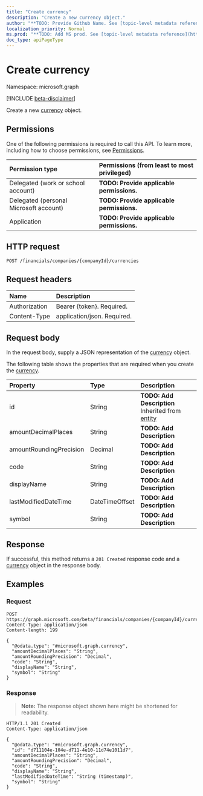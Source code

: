 ```yaml
---
title: "Create currency"
description: "Create a new currency object."
author: "**TODO: Provide Github Name. See [topic-level metadata reference](https://msgo.azurewebsites.net/add/document/guidelines/metadata.html#topic-level-metadata)**"
localization_priority: Normal
ms.prod: "**TODO: Add MS prod. See [topic-level metadata reference](https://msgo.azurewebsites.net/add/document/guidelines/metadata.html#topic-level-metadata)**"
doc_type: apiPageType
---
```


# Create currency
Namespace: microsoft.graph

[!INCLUDE [beta-disclaimer](../../includes/beta-disclaimer.md)]

Create a new [currency](../resources/currency.md) object.

## Permissions
One of the following permissions is required to call this API. To learn more, including how to choose permissions, see [Permissions](/graph/permissions-reference).

|Permission type|Permissions (from least to most privileged)|
|:---|:---|
|Delegated (work or school account)|**TODO: Provide applicable permissions.**|
|Delegated (personal Microsoft account)|**TODO: Provide applicable permissions.**|
|Application|**TODO: Provide applicable permissions.**|

## HTTP request

<!-- {
  "blockType": "ignored"
}
-->
``` http
POST /financials/companies/{companyId}/currencies
```

## Request headers
|Name|Description|
|:---|:---|
|Authorization|Bearer {token}. Required.|
|Content-Type|application/json. Required.|

## Request body
In the request body, supply a JSON representation of the [currency](../resources/currency.md) object.

The following table shows the properties that are required when you create the [currency](../resources/currency.md).

|Property|Type|Description|
|:---|:---|:---|
|id|String|**TODO: Add Description** Inherited from [entity](../resources/entity.md)|
|amountDecimalPlaces|String|**TODO: Add Description**|
|amountRoundingPrecision|Decimal|**TODO: Add Description**|
|code|String|**TODO: Add Description**|
|displayName|String|**TODO: Add Description**|
|lastModifiedDateTime|DateTimeOffset|**TODO: Add Description**|
|symbol|String|**TODO: Add Description**|



## Response

If successful, this method returns a `201 Created` response code and a [currency](../resources/currency.md) object in the response body.

## Examples

### Request
<!-- {
  "blockType": "request",
  "name": "create_currency_from_"
}
-->
``` http
POST https://graph.microsoft.com/beta/financials/companies/{companyId}/currencies
Content-Type: application/json
Content-length: 199

{
  "@odata.type": "#microsoft.graph.currency",
  "amountDecimalPlaces": "String",
  "amountRoundingPrecision": "Decimal",
  "code": "String",
  "displayName": "String",
  "symbol": "String"
}
```


### Response
>**Note:** The response object shown here might be shortened for readability.
<!-- {
  "blockType": "response",
  "truncated": true,
  "@odata.type": "microsoft.graph.currency"
}
-->
``` http
HTTP/1.1 201 Created
Content-Type: application/json

{
  "@odata.type": "#microsoft.graph.currency",
  "id": "d711104e-104e-d711-4e10-11d74e1011d7",
  "amountDecimalPlaces": "String",
  "amountRoundingPrecision": "Decimal",
  "code": "String",
  "displayName": "String",
  "lastModifiedDateTime": "String (timestamp)",
  "symbol": "String"
}
```

